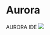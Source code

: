 # Aurora
AURORA IDE
![ ](https://github.com/Chrysthofer/Aurora/blob/main/assets/icons/aurora_borealis-2.ico)

